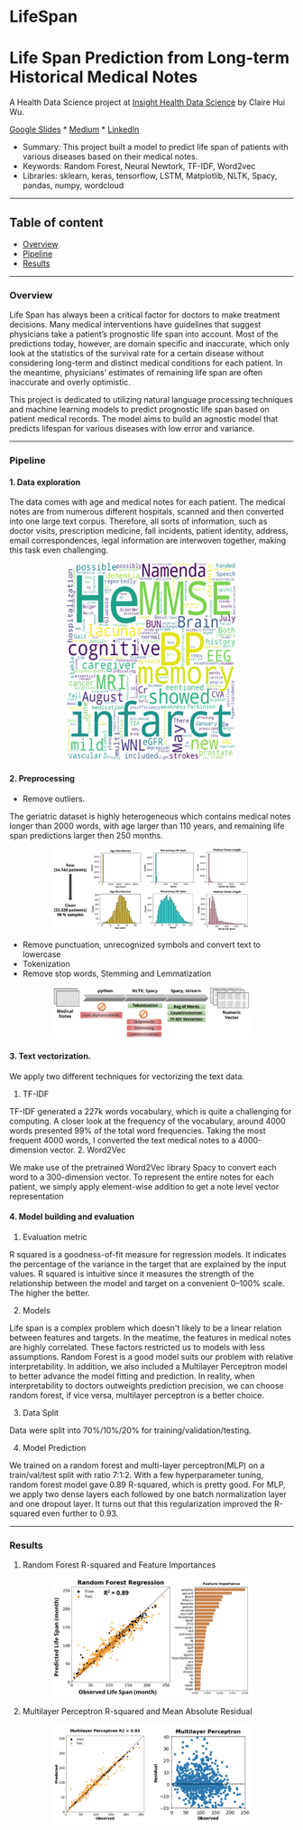 # LifeSpan
# Life Span Prediction from Long-term Historical Medical Notes

A Health Data Science project at [Insight Health Data Science](https://insightfellows.com/health-data) by Claire Hui Wu.


[Google Slides](https://docs.google.com/presentation/d/18Ph5_INtyxQMbcbIq_TOm40JN6EpjeSZi1HLGoyNUWs/edit?usp=sharing) * [Medium](https://medium.com/@chwu1811/lifespan-predict-life-span-based-on-long-term-medical-records-6bda5e3f1c47?sk=1789d7f732de41a999eec642ba69546d) * [LinkedIn](https://www.linkedin.com/in/clairehwu/)

- Summary: This project built a model to predict life span of patients with various diseases based on their medical notes.
- Keywords: Random Forest, Neural Newtork, TF-IDF, Word2vec 
- Libraries: sklearn, keras, tensorflow, LSTM, Matplotlib, NLTK, Spacy, pandas, numpy, wordcloud


---
## Table of content
- [Overview](#overview)
- [Pipeline](#pipeline)
- [Results](#results)

---

### Overview
Life Span has always been a critical factor for doctors to make treatment decisions. Many medical interventions have guidelines that suggest physicians take a patient’s prognostic life span into account. Most of the predictions today, however, are domain specific and inaccurate, which only look at the statistics of the survival rate for a certain disease without considering long-term and distinct medical conditions for each patient. In the meantime, physicians’ estimates of remaining life span are often inaccurate and overly optimistic. 

This project is dedicated to utilizing natural language processing techniques and machine learning models to predict prognostic life span based on patient medical records. The model aims to build an agnostic model that predicts lifespan for various diseases with low error and variance. 

---
### Pipeline

#### 1. Data exploration

The data comes with age and medical notes for each patient. The medical notes are from numerous different hospitals, scanned and then converted into one large text corpus. Therefore, all sorts of information, such as doctor visits, prescription medicine, fall incidents, patient identity, address, email correspondences, legal information are interwoven together, making this task even challenging.
<p align="center"> <img src="/Images/wordcloud.png" width="300" height="350">  </p>

#### 2. Preprocessing
 - Remove outliers. 
 
 The geriatric dataset is highly heterogeneous which contains medical notes longer than 2000 words, with age larger than 110 years, and remaining life span predictions larger then 250 months.  
 <p align="center"> <img src="/Images/data_cleaning.jpg" width="70%" height="70%"> </p>
 
 - Remove punctuation, unrecognized symbols and convert text to lowercase
 - Tokenization
 - Remove stop words, Stemming and Lemmatization 
 
 <p align="center"> <img src="/Images/nlp_pipeline.jpg" width="70%" height="70%"> </p>
 
#### 3. Text vectorization. 
 
 We apply two different techniques for vectorizing the text data. 
 
 1. TF-IDF 
 
 TF-IDF generated a 227k words vocabulary, which is quite a challenging for computing. A closer look at the frequency of the vocabulary, around 4000 words presented 99% of the total word frequencies. Taking the most frequent 4000 words, I converted the text medical notes to a 4000-dimension vector.
 2. Word2Vec
 
 We make use of the pretrained Word2Vec library Spacy to convert each word to a 300-dimension vector. To represent the entire notes for each patient, we simply apply element-wise addition to get a note level vector representation
 
#### 4. Model building and evaluation
  1. Evaluation metric
  
   R squared is a goodness-of-fit measure for regression models. It indicates the percentage of the variance in the target that are explained by the input values. R squared is intuitive since it measures the strength of the relationship between the model and target on a convenient 0–100% scale. The higher the better. 
  
  2. Models
  
  Life span is a complex problem which doesn't likely to be a linear relation between features and targets. In the meatime, the features in medical notes are highly correlated. These factors restricted us to models with less assumptions. Random Forest is a good model suits our problem with relative interpretability. In addition, we also included a Multilayer Perceptron model to better advance the model fitting and prediction. In reality, when interpretability to doctors outweights prediction precision, we can choose random forest, if vice versa, multilayer perceptron is a better choice. 
  
  3. Data Split
  
  Data were split into 70%/10%/20% for training/validation/testing.
  
  4. Model Prediction
  
  We trained on a random forest and multi-layer perceptron(MLP) on a train/val/test split with ratio 7:1:2. With a few hyperparameter tuning, random forest model gave 0.89 R-squared, which is pretty good. For MLP, we apply two dense layers each followed by one batch normalization layer and one dropout layer. It turns out that this regularization improved the R-squared even further to 0.93.

--- 
### Results

1. Random Forest R-squared and Feature Importances

<p align="center"> <img src="/Images/RF_r2.jpg" width="70%" height="70%">  </p>

2. Multilayer Perceptron R-squared and Mean Absolute Residual

<p align="center"> <img src="/Images/mlp.jpg" width="70%" height="70%">  </p>

